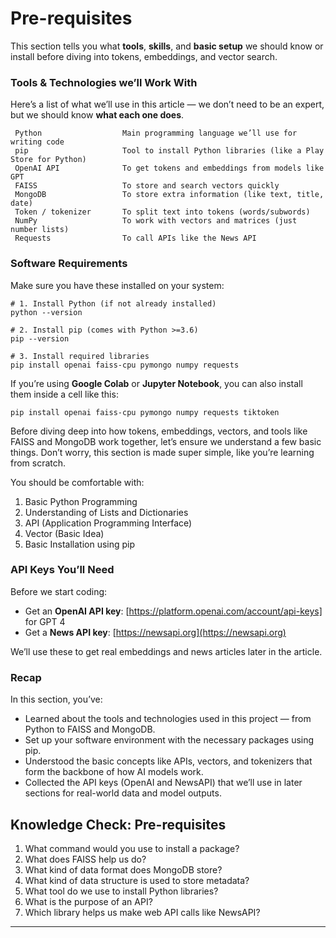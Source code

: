 #  Pre-requisites
This section tells you what **tools**, **skills**, and **basic setup** we should know or install before diving into tokens, embeddings, and vector search.

### Tools & Technologies we’ll Work With

Here’s a list of what we’ll use in this article — we don’t need to be an expert, but we should know **what each one does**.
```
 Python                  Main programming language we’ll use for writing code            
 pip                     Tool to install Python libraries (like a Play Store for Python) 
 OpenAI API              To get tokens and embeddings from models like GPT               
 FAISS                   To store and search vectors quickly                             
 MongoDB                 To store extra information (like text, title, date)             
 Token / tokenizer       To split text into tokens (words/subwords)                      
 NumPy                   To work with vectors and matrices (just number lists)          
 Requests                To call APIs like the News API                                  
```
### Software Requirements

Make sure you have these installed on your system:

```
# 1. Install Python (if not already installed)
python --version

# 2. Install pip (comes with Python >=3.6)
pip --version

# 3. Install required libraries
pip install openai faiss-cpu pymongo numpy requests 
```
If you’re using **Google Colab** or **Jupyter Notebook**, you can also install them inside a cell like this:

```
pip install openai faiss-cpu pymongo numpy requests tiktoken
```
Before diving deep into how tokens, embeddings, vectors, and tools like FAISS and MongoDB work together, let’s ensure we understand a few basic things. Don’t worry, this section is made super simple, like you’re learning from scratch.

You should be comfortable with:
1. Basic Python Programming
2. Understanding of Lists and Dictionaries
3. API (Application Programming Interface)
4. Vector (Basic Idea)
5. Basic Installation using pip

### API Keys You’ll Need

Before we start coding:

- Get an **OpenAI API key**: [https://platform.openai.com/account/api-keys] for GPT 4  
- Get a **News API key**: [https://newsapi.org](https://newsapi.org)  

We’ll use these to get real embeddings and news articles later in the article.
### Recap 
In this section, you’ve:
- Learned about the tools and technologies used in this project — from Python to FAISS and MongoDB.
- Set up your software environment with the necessary packages using pip.
- Understood the basic concepts like APIs, vectors, and tokenizers that form the backbone of how AI models work.
- Collected the API keys (OpenAI and NewsAPI) that we’ll use in later sections for real-world data and model outputs.
## Knowledge Check: Pre-requisites

1. What command would you use to install a package?
2. What does FAISS help us do?  
3. What kind of data format does MongoDB store?  
4. What kind of data structure is used to store metadata?
5. What tool do we use to install Python libraries?  
6. What is the purpose of an API?
7. Which library helps us make web API calls like NewsAPI?  
---